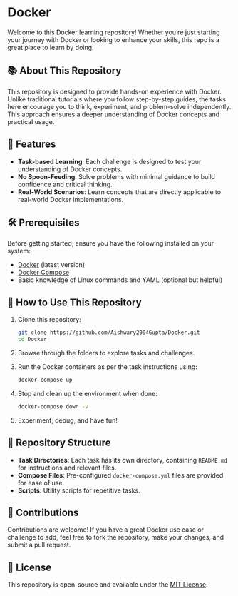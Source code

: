 # Docker

Welcome to this Docker learning repository! Whether you’re just starting your journey with Docker or looking to enhance your skills, this repo is a great place to learn by doing.

## 📚 About This Repository

This repository is designed to provide hands-on experience with Docker. Unlike traditional tutorials where you follow step-by-step guides, the tasks here encourage you to think, experiment, and problem-solve independently. This approach ensures a deeper understanding of Docker concepts and practical usage.

## 🚀 Features

- **Task-based Learning**: Each challenge is designed to test your understanding of Docker concepts.
- **No Spoon-Feeding**: Solve problems with minimal guidance to build confidence and critical thinking.
- **Real-World Scenarios**: Learn concepts that are directly applicable to real-world Docker implementations.

## 🛠️ Prerequisites

Before getting started, ensure you have the following installed on your system:

- [Docker](https://www.docker.com/) (latest version)
- [Docker Compose](https://docs.docker.com/compose/)
- Basic knowledge of Linux commands and YAML (optional but helpful)

## 🔧 How to Use This Repository

1. Clone this repository:
   ```bash
   git clone https://github.com/Aishwary2004Gupta/Docker.git
   cd Docker
   ```

2. Browse through the folders to explore tasks and challenges.

3. Run the Docker containers as per the task instructions using:
   ```bash
   docker-compose up
   ```

4. Stop and clean up the environment when done:
   ```bash
   docker-compose down -v
   ```

5. Experiment, debug, and have fun!

## 📂 Repository Structure

- **Task Directories**: Each task has its own directory, containing `README.md` for instructions and relevant files.
- **Compose Files**: Pre-configured `docker-compose.yml` files are provided for ease of use.
- **Scripts**: Utility scripts for repetitive tasks.

## 🙌 Contributions

Contributions are welcome! If you have a great Docker use case or challenge to add, feel free to fork the repository, make your changes, and submit a pull request.

## 📝 License

This repository is open-source and available under the [MIT License](LICENSE).

